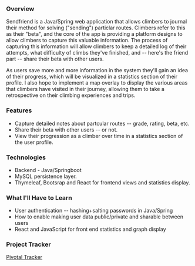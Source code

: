 ### Overview
Sendfriend is a Java/Spring web application that allows climbers to journal their method for solving ("sending") particlar routes. Climbers refer to this as their "beta", and the core of the app is providing a platform designs to allow climbers to capture this valuable information. The process of capturing this information will allow climbers to keep a detailed log of their attempts, what difficulty of climbs they've finished, and -- here's the friend part -- share their beta with other users.

As users save more and more information in the system they'll gain an idea of their progress, which will be visualized in a statistics section of their profile. I also hope to implement a map overlay to display the various areas that climbers have visited in their journey, allowing them to take a retrospective on their climbing experiences and trips.

### Features
- Capture detailed notes about partcular routes -- grade, rating, beta, etc.
- Share their beta with other users -- or not.
- View their progression as a climber over time in a statistics section of the user profile.

### Technologies
- Backend - Java/Springboot
- MySQL persistence layer.
- Thymeleaf, Bootsrap and React for frontend views and statistics display.

### What I'll Have to Learn
- User authentication -- hashing+salting passwords in Java/Spring
- How to enable making user data public/private and sharable between users
- React and JavaScript for front end statistics and graph display

### Project Tracker
[Pivotal Tracker](https://www.pivotaltracker.com/n/projects/2184779)
